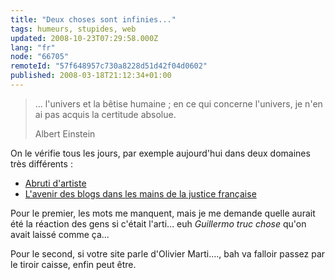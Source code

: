 ```yaml
---
title: "Deux choses sont infinies..."
tags: humeurs, stupides, web
updated: 2008-10-23T07:29:58.000Z
lang: "fr"
node: "66705"
remoteId: "57f648957c730a8228d51d42f04d0602"
published: 2008-03-18T21:12:34+01:00
---
```

<blockquote>
... l'univers et la bêtise humaine ; en ce qui concerne l'univers, je n'en ai pas acquis la certitude absolue.

Albert Einstein
</blockquote>


On le vérifie tous les jours, par exemple aujourd'hui dans deux domaines très différents :

* [Abruti d'artiste](http://inature.canalblog.com/archives/2008/03/17/8361107.html)
* [L'avenir des blogs dans les mains de la justice française](http://tf1.lci.fr/infos/high-tech/0,,3782184,00-avenir-blogs-dans-mains-justice-francaise-.html)

Pour le premier, les mots me manquent, mais je me demande quelle aurait été la réaction des gens si c'était l'arti... euh *Guillermo truc chose* qu'on avait laissé comme ça...


Pour le second, si votre site parle d'Olivier Marti...., bah va falloir passez par le tiroir caisse, enfin peut être.

